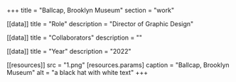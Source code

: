 +++
title = "Ballcap, Brooklyn Museum"
section = "work"

[[data]]
title = "Role"
description = "Director of Graphic Design"

[[data]]
title = "Collaborators"
description = ""

[[data]]
title = "Year"
description = "2022"

[[resources]]
src = "1.png"
[resources.params]
caption = "Ballcap, Brooklyn Museum"
alt = "a black hat with white text"
+++

